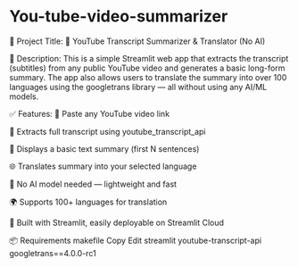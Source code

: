 # You-tube-video-summarizer
📝 Project Title:
🎥 YouTube Transcript Summarizer & Translator (No AI)

📄 Description:
This is a simple Streamlit web app that extracts the transcript (subtitles) from any public YouTube video and generates a basic long-form summary. The app also allows users to translate the summary into over 100 languages using the googletrans library — all without using any AI/ML models.

✅ Features:
🔗 Paste any YouTube video link

📜 Extracts full transcript using youtube_transcript_api

📄 Displays a basic text summary (first N sentences)

🌐 Translates summary into your selected language

🧠 No AI model needed — lightweight and fast

🌍 Supports 100+ languages for translation

🚀 Built with Streamlit, easily deployable on Streamlit Cloud

📦 Requirements
makefile
Copy
Edit
streamlit
youtube-transcript-api
googletrans==4.0.0-rc1
